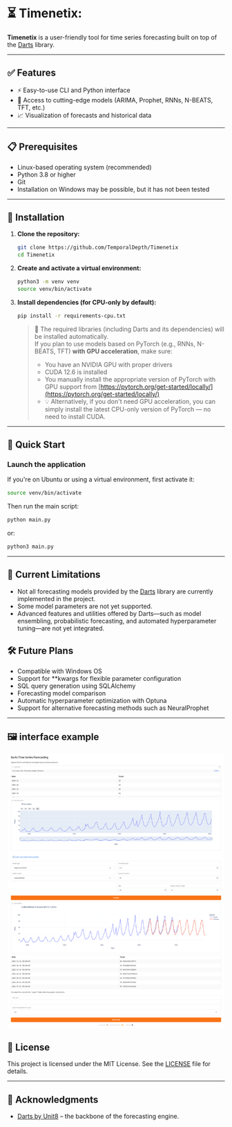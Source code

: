 # ⏳ Timenetix: 

**Timenetix** is a user-friendly tool for time series forecasting built on top of the [Darts](https://github.com/unit8co/darts) library. 

---

## ✅ Features

- ⚡ Easy-to-use CLI and Python interface  
- 🧠 Access to cutting-edge models (ARIMA, Prophet, RNNs, N-BEATS, TFT, etc.)  
- 📈 Visualization of forecasts and historical data  
---

## 📋 Prerequisites

- Linux-based operating system (recommended)  
- Python 3.8 or higher  
- Git  
- Installation on Windows may be possible, but it has not been tested
---

## 🚀 Installation

1. **Clone the repository:**

   ```bash
   git clone https://github.com/TemporalDepth/Timenetix 
   cd Timenetix 
   ```

2. **Create and activate a virtual environment:**

   ```bash
   python3 -m venv venv
   source venv/bin/activate
   ```

3. **Install dependencies (for CPU-only by default):**

   ```bash
   pip install -r requirements-cpu.txt
   ```

   > 🧠 The required libraries (including Darts and its dependencies) will be installed automatically.  
   > If you plan to use models based on PyTorch (e.g., RNNs, N-BEATS, TFT) **with GPU acceleration**, make sure:
   >
   > - You have an NVIDIA GPU with proper drivers  
   > - CUDA 12.6 is installed  
   > - You manually install the appropriate version of PyTorch with GPU support from [https://pytorch.org/get-started/locally/](https://pytorch.org/get-started/locally/)
   > - 💡 Alternatively, if you don't need GPU acceleration, you can simply install the latest CPU-only version of PyTorch — no need to install CUDA.
---

## 🧪 Quick Start

### Launch the application

If you're on Ubuntu or using a virtual environment, first activate it:
```bash
source venv/bin/activate
```

Then run the main script:
```bash
python main.py
```
or:
```bash
python3 main.py
```

---
## 🚧 Current Limitations

- Not all forecasting models provided by the [Darts](https://github.com/unit8co/darts) library are currently implemented in the project.
- Some model parameters are not yet supported.
- Advanced features and utilities offered by Darts—such as model ensembling, probabilistic forecasting, and automated hyperparameter tuning—are not yet integrated.

## 🛠️ Future Plans

- Compatible with Windows OS
- Support for **kwargs for flexible parameter configuration
- SQL query generation using SQLAlchemy
- Forecasting model comparison
- Automatic hyperparameter optimization with Optuna
- Support for alternative forecasting methods such as NeuralProphet

---

## 🖼️ interface example

![ui](image/example_workplace.png)


## 📄 License

This project is licensed under the MIT License. See the [LICENSE](LICENSE) file for details.

---

## 🙌 Acknowledgments

- [Darts by Unit8](https://github.com/unit8co/darts) – the backbone of the forecasting engine.
